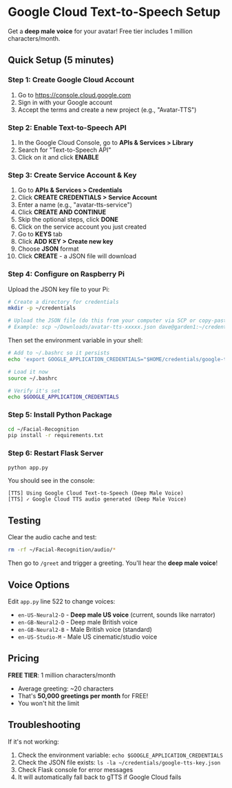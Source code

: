 # Google Cloud Text-to-Speech Setup

Get a **deep male voice** for your avatar! Free tier includes 1 million characters/month.

## Quick Setup (5 minutes)

### Step 1: Create Google Cloud Account
1. Go to https://console.cloud.google.com
2. Sign in with your Google account
3. Accept the terms and create a new project (e.g., "Avatar-TTS")

### Step 2: Enable Text-to-Speech API
1. In the Google Cloud Console, go to **APIs & Services > Library**
2. Search for "Text-to-Speech API"
3. Click on it and click **ENABLE**

### Step 3: Create Service Account & Key
1. Go to **APIs & Services > Credentials**
2. Click **CREATE CREDENTIALS > Service Account**
3. Enter a name (e.g., "avatar-tts-service")
4. Click **CREATE AND CONTINUE**
5. Skip the optional steps, click **DONE**
6. Click on the service account you just created
7. Go to **KEYS** tab
8. Click **ADD KEY > Create new key**
9. Choose **JSON** format
10. Click **CREATE** - a JSON file will download

### Step 4: Configure on Raspberry Pi

Upload the JSON key file to your Pi:

```bash
# Create a directory for credentials
mkdir -p ~/credentials

# Upload the JSON file (do this from your computer via SCP or copy-paste)
# Example: scp ~/Downloads/avatar-tts-xxxxx.json dave@garden1:~/credentials/google-tts-key.json
```

Then set the environment variable in your shell:

```bash
# Add to ~/.bashrc so it persists
echo 'export GOOGLE_APPLICATION_CREDENTIALS="$HOME/credentials/google-tts-key.json"' >> ~/.bashrc

# Load it now
source ~/.bashrc

# Verify it's set
echo $GOOGLE_APPLICATION_CREDENTIALS
```

### Step 5: Install Python Package

```bash
cd ~/Facial-Recognition
pip install -r requirements.txt
```

### Step 6: Restart Flask Server

```bash
python app.py
```

You should see in the console:
```
[TTS] Using Google Cloud Text-to-Speech (Deep Male Voice)
[TTS] ✓ Google Cloud TTS audio generated (Deep Male Voice)
```

## Testing

Clear the audio cache and test:

```bash
rm -rf ~/Facial-Recognition/audio/*
```

Then go to `/greet` and trigger a greeting. You'll hear the **deep male voice**!

## Voice Options

Edit `app.py` line 522 to change voices:

- `en-US-Neural2-D` - **Deep male US voice** (current, sounds like narrator)
- `en-GB-Neural2-D` - Deep male British voice
- `en-GB-Neural2-B` - Male British voice (standard)
- `en-US-Studio-M` - Male US cinematic/studio voice

## Pricing

**FREE TIER**: 1 million characters/month
- Average greeting: ~20 characters
- That's **50,000 greetings per month** for FREE!
- You won't hit the limit

## Troubleshooting

If it's not working:
1. Check the environment variable: `echo $GOOGLE_APPLICATION_CREDENTIALS`
2. Check the JSON file exists: `ls -la ~/credentials/google-tts-key.json`
3. Check Flask console for error messages
4. It will automatically fall back to gTTS if Google Cloud fails
